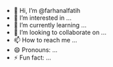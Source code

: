 - 👋 Hi, I’m @farhanalfatih
- 👀 I’m interested in ...
- 🌱 I’m currently learning ...
- 💞️ I’m looking to collaborate on ...
- 📫 How to reach me ...
- 😄 Pronouns: ...
- ⚡ Fun fact: ...

<!---
farhanalfatih/farhanalfatih is a ✨ special ✨ repository because its `README.md` (this file) appears on your GitHub profile.
You can click the Preview link to take a look at your changes.
--->
